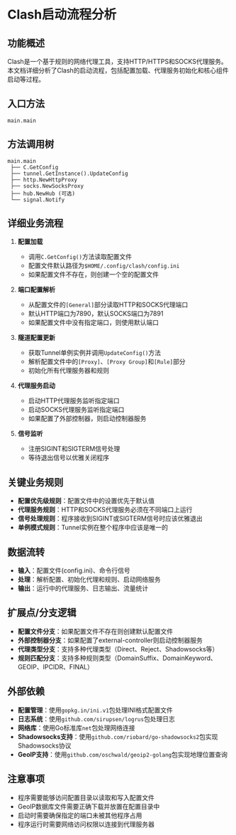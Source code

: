 # Clash启动流程分析

## 功能概述
Clash是一个基于规则的网络代理工具，支持HTTP/HTTPS和SOCKS代理服务。本文档详细分析了Clash的启动流程，包括配置加载、代理服务初始化和核心组件启动等过程。

## 入口方法
`main.main`

## 方法调用树
```
main.main
 ├── C.GetConfig
 ├── tunnel.GetInstance().UpdateConfig
 ├── http.NewHttpProxy
 ├── socks.NewSocksProxy
 ├── hub.NewHub (可选)
 └── signal.Notify
```

## 详细业务流程

1. **配置加载**
   - 调用`C.GetConfig()`方法读取配置文件
   - 配置文件默认路径为`$HOME/.config/clash/config.ini`
   - 如果配置文件不存在，则创建一个空的配置文件

2. **端口配置解析**
   - 从配置文件的`[General]`部分读取HTTP和SOCKS代理端口
   - 默认HTTP端口为7890，默认SOCKS端口为7891
   - 如果配置文件中没有指定端口，则使用默认端口

3. **隧道配置更新**
   - 获取Tunnel单例实例并调用`UpdateConfig()`方法
   - 解析配置文件中的`[Proxy]`、`[Proxy Group]`和`[Rule]`部分
   - 初始化所有代理服务器和规则

4. **代理服务启动**
   - 启动HTTP代理服务监听指定端口
   - 启动SOCKS代理服务监听指定端口
   - 如果配置了外部控制器，则启动控制器服务

5. **信号监听**
   - 注册SIGINT和SIGTERM信号处理
   - 等待退出信号以优雅关闭程序

## 关键业务规则

- **配置优先级规则**：配置文件中的设置优先于默认值
- **代理服务规则**：HTTP和SOCKS代理服务必须在不同端口上运行
- **信号处理规则**：程序接收到SIGINT或SIGTERM信号时应该优雅退出
- **单例模式规则**：Tunnel实例在整个程序中应该是唯一的

## 数据流转

- **输入**：配置文件(config.ini)、命令行信号
- **处理**：解析配置、初始化代理和规则、启动网络服务
- **输出**：运行中的代理服务、日志输出、流量统计

## 扩展点/分支逻辑

- **配置文件分支**：如果配置文件不存在则创建默认配置文件
- **外部控制器分支**：如果配置了external-controller则启动控制器服务
- **代理类型分支**：支持多种代理类型（Direct、Reject、Shadowsocks等）
- **规则匹配分支**：支持多种规则类型（DomainSuffix、DomainKeyword、GEOIP、IPCIDR、FINAL）

## 外部依赖

- **配置管理**：使用`gopkg.in/ini.v1`包处理INI格式配置文件
- **日志系统**：使用`github.com/sirupsen/logrus`包处理日志
- **网络库**：使用Go标准库`net`包处理网络连接
- **Shadowsocks支持**：使用`github.com/riobard/go-shadowsocks2`包实现Shadowsocks协议
- **GeoIP支持**：使用`github.com/oschwald/geoip2-golang`包实现地理位置查询

## 注意事项

- 程序需要能够访问配置目录以读取和写入配置文件
- GeoIP数据库文件需要正确下载并放置在配置目录中
- 启动时需要确保指定的端口未被其他程序占用
- 程序运行时需要网络访问权限以连接到代理服务器